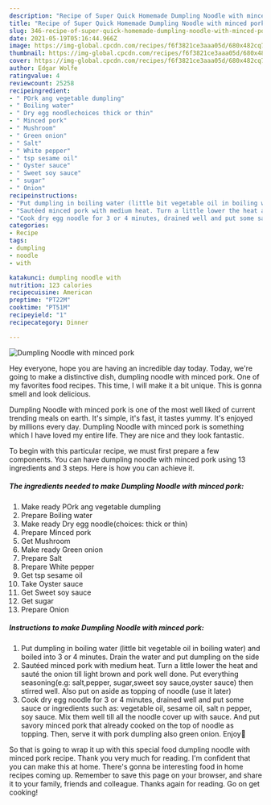 ```yaml
---
description: "Recipe of Super Quick Homemade Dumpling Noodle with minced pork"
title: "Recipe of Super Quick Homemade Dumpling Noodle with minced pork"
slug: 346-recipe-of-super-quick-homemade-dumpling-noodle-with-minced-pork
date: 2021-05-19T05:16:44.966Z
image: https://img-global.cpcdn.com/recipes/f6f3821ce3aaa05d/680x482cq70/dumpling-noodle-with-minced-pork-recipe-main-photo.jpg
thumbnail: https://img-global.cpcdn.com/recipes/f6f3821ce3aaa05d/680x482cq70/dumpling-noodle-with-minced-pork-recipe-main-photo.jpg
cover: https://img-global.cpcdn.com/recipes/f6f3821ce3aaa05d/680x482cq70/dumpling-noodle-with-minced-pork-recipe-main-photo.jpg
author: Edgar Wolfe
ratingvalue: 4
reviewcount: 25258
recipeingredient:
- " POrk ang vegetable dumpling"
- " Boiling water"
- " Dry egg noodlechoices thick or thin"
- " Minced pork"
- " Mushroom"
- " Green onion"
- " Salt"
- " White pepper"
- " tsp sesame oil"
- " Oyster sauce"
- " Sweet soy sauce"
- " sugar"
- " Onion"
recipeinstructions:
- "Put dumpling in boiling water (little bit vegetable oil in boiling water) and boiled into 3 or 4 minutes. Drain the water and put dumpling on the side"
- "Sautéed minced pork with medium heat. Turn a little lower the heat and sauté the onion till light brown and pork well done. Put everything seasoning(e.g: salt,pepper, sugar,sweet soy sauce,oyster sauce) then stirred well. Also put on aside as topping of noodle (use it later)"
- "Cook dry egg noodle for 3 or 4 minutes, drained well and put some sauce or ingredients such as: vegetable oil, sesame oil, salt n pepper, soy sauce. Mix them well till all the noodle cover up with sauce. And put savory minced pork that already cooked on the top of noodle as topping. Then, serve it with pork dumpling also green onion. Enjoy🤤"
categories:
- Recipe
tags:
- dumpling
- noodle
- with

katakunci: dumpling noodle with 
nutrition: 123 calories
recipecuisine: American
preptime: "PT22M"
cooktime: "PT51M"
recipeyield: "1"
recipecategory: Dinner

---
```



![Dumpling Noodle with minced pork](https://img-global.cpcdn.com/recipes/f6f3821ce3aaa05d/680x482cq70/dumpling-noodle-with-minced-pork-recipe-main-photo.jpg)

Hey everyone, hope you are having an incredible day today. Today, we're going to make a distinctive dish, dumpling noodle with minced pork. One of my favorites food recipes. This time, I will make it a bit unique. This is gonna smell and look delicious.



Dumpling Noodle with minced pork is one of the most well liked of current trending meals on earth. It's simple, it's fast, it tastes yummy. It's enjoyed by millions every day. Dumpling Noodle with minced pork is something which I have loved my entire life. They are nice and they look fantastic.


To begin with this particular recipe, we must first prepare a few components. You can have dumpling noodle with minced pork using 13 ingredients and 3 steps. Here is how you can achieve it.

<!--inarticleads1-->

##### The ingredients needed to make Dumpling Noodle with minced pork:

1. Make ready  POrk ang vegetable dumpling
1. Prepare  Boiling water
1. Make ready  Dry egg noodle(choices: thick or thin)
1. Prepare  Minced pork
1. Get  Mushroom
1. Make ready  Green onion
1. Prepare  Salt
1. Prepare  White pepper
1. Get  tsp sesame oil
1. Take  Oyster sauce
1. Get  Sweet soy sauce
1. Get  sugar
1. Prepare  Onion




<!--inarticleads2-->

##### Instructions to make Dumpling Noodle with minced pork:

1. Put dumpling in boiling water (little bit vegetable oil in boiling water) and boiled into 3 or 4 minutes. Drain the water and put dumpling on the side
1. Sautéed minced pork with medium heat. Turn a little lower the heat and sauté the onion till light brown and pork well done. Put everything seasoning(e.g: salt,pepper, sugar,sweet soy sauce,oyster sauce) then stirred well. Also put on aside as topping of noodle (use it later)
1. Cook dry egg noodle for 3 or 4 minutes, drained well and put some sauce or ingredients such as: vegetable oil, sesame oil, salt n pepper, soy sauce. Mix them well till all the noodle cover up with sauce. And put savory minced pork that already cooked on the top of noodle as topping. Then, serve it with pork dumpling also green onion. Enjoy🤤




So that is going to wrap it up with this special food dumpling noodle with minced pork recipe. Thank you very much for reading. I'm confident that you can make this at home. There's gonna be interesting food in home recipes coming up. Remember to save this page on your browser, and share it to your family, friends and colleague. Thanks again for reading. Go on get cooking!
